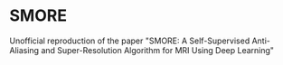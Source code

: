 # SMORE
Unofficial reproduction of the paper "SMORE: A Self-Supervised Anti-Aliasing and Super-Resolution Algorithm for MRI Using Deep Learning"
